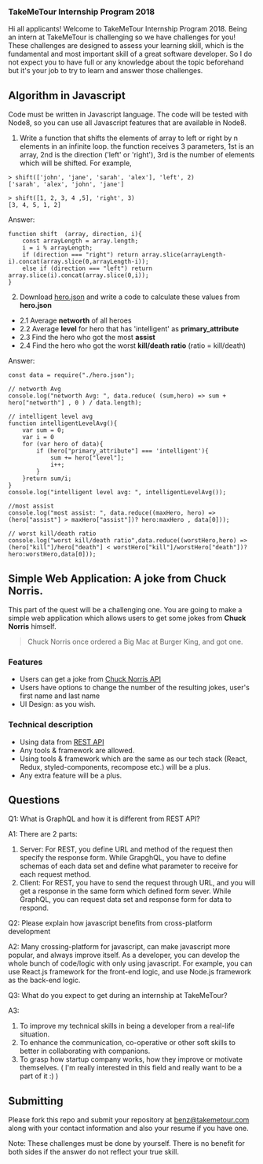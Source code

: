 ### TakeMeTour Internship Program 2018

Hi all applicants! Welcome to TakeMeTour Internship Program 2018. Being an intern at TakeMeTour is challenging so we have challenges for you! These challenges are designed to assess your learning skill, which is the fundamental and most important skill of a great software developer. So I do not expect you to have full or any knowledge about the topic beforehand but it's your job to try to learn and answer those challenges.

## Algorithm in Javascript
Code must be written in Javascript language. The code will be tested with Node8, so you can use all Javascript features that are available in Node8.

1. Write a function that shifts the elements of array to left or right by n elements in an infinite loop. the function receives 3 parameters, 1st is an array, 2nd is the direction ('left' or 'right'), 3rd is the number of elements which will be shifted. For example,
```
> shift(['john', 'jane', 'sarah', 'alex'], 'left', 2)
['sarah', 'alex', 'john', 'jane']

> shift([1, 2, 3, 4 ,5], 'right', 3)
[3, 4, 5, 1, 2]
```
Answer:
```
function shift  (array, direction, i){
    const arrayLength = array.length;
    i = i % arrayLength; 
    if (direction === "right") return array.slice(arrayLength-i).concat(array.slice(0,arrayLength-i));
    else if (direction === "left") return array.slice(i).concat(array.slice(0,i));
}
```
2. Download [hero.json](https://github.com/takemetour/job-quest-intern-2018/blob/master/hero.json) and write a code to calculate these values from **hero.json**
- 2.1 Average **networth** of all heroes
- 2.2 Average **level** for hero that has 'intelligent' as **primary_attribute**
- 2.3 Find the hero who got the most **assist**
- 2.4 Find the hero who got the worst **kill/death ratio** (ratio = kill/death)

Answer:
```
const data = require("./hero.json");

// networth Avg
console.log("networth Avg: ", data.reduce( (sum,hero) => sum + hero["networth"] , 0 ) / data.length);

// intelligent level avg
function intelligentLevelAvg(){
    var sum = 0;
    var i = 0
    for (var hero of data){
        if (hero["primary_attribute"] === 'intelligent'){
            sum += hero["level"];
            i++;
        }
    }return sum/i;
}
console.log("intelligent level avg: ", intelligentLevelAvg());

//most assist
console.log("most assist: ", data.reduce((maxHero, hero) => (hero["assist"] > maxHero["assist"])? hero:maxHero , data[0]));

// worst kill/death ratio
console.log("worst kill/death ratio",data.reduce((worstHero,hero) => (hero["kill"]/hero["death"] < worstHero["kill"]/worstHero["death"])? hero:worstHero,data[0]));
```

## Simple Web Application: A joke from Chuck Norris.

This part of the quest will be a challenging one. You are going to make a simple web application which allows users to get some jokes from **Chuck Norris** himself.

> Chuck Norris once ordered a Big Mac at Burger King, and got one.

### Features
- Users can get a joke from [Chuck Norris API](http://www.icndb.com/api/)
- Users have options to change the number of the resulting jokes, user's first name and last name
- UI Design: as you wish.

### Technical description
- Using data from [REST API](http://www.icndb.com/api/)
- Any tools & framework are allowed.
- Using tools & framework which are the same as our tech stack (React, Redux, styled-components, recompose etc.) will be a plus.
- Any extra feature will be a plus.

## Questions
Q1: What is GraphQL and how it is different from REST API?

A1: 
There are 2 parts:
   1. Server: For REST, you define URL and method of the request then specify the response form. While GrapghQL, you have to define schemas of each data set and define what parameter to receive for each request method.
   2. Client: For REST, you have to send the request through URL, and you will get a response in the same form which defined form sever. While GraphQL, you can request data set and response form for data to respond.    

Q2: Please explain how javascript benefits from cross-platform development

A2: 
  Many crossing-platform for javascript, can make javascript more popular, and always improve itself. As a developer, you can develop the whole bunch of code/logic with only using javascript. For example, you can use React.js framework for the front-end logic, and use Node.js framework as the back-end logic.

Q3: What do you expect to get during an internship at TakeMeTour?
 
A3: <insert your answer here>
  1. To improve my technical skills in being a developer from a real-life situation.
  2. To enhance the communication, co-operative or other soft skills to better in collaborating with companions.
  3. To grasp how startup company works, how they improve or motivate themselves. (  I'm really interested in this field and really want to be a part of it :) )
  
## Submitting

Please fork this repo and submit your repository at benz@takemetour.com along with your contact information and also your resume if you have one.

Note: These challenges must be done by yourself. There is no benefit for both sides if the answer do not reflect your true skill.
